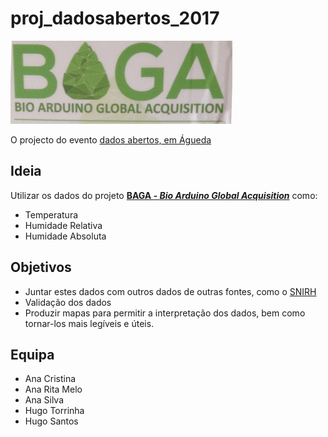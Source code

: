 # proj_dadosabertos_2017

![](/outros/img.jpg)

O projecto do evento [dados abertos, em Águeda](http://sig.cm-agueda.pt/drupal/node/266)

## Ideia

Utilizar os dados do projeto [**BAGA - *Bio Arduino Global Acquisition***](https://github.com/Globaltronic/BAGA) como:

+ Temperatura
+ Humidade Relativa
+ Humidade Absoluta

## Objetivos

+ Juntar estes dados com outros dados de outras fontes, como o [SNIRH](http://snirh.pt)
+ Validação dos dados
+ Produzir mapas para permitir a interpretação dos dados, bem como tornar-los mais legíveis e úteis.

## Equipa
+ Ana Cristina
+ Ana Rita Melo
+ Ana Silva
+ Hugo Torrinha
+ Hugo Santos
